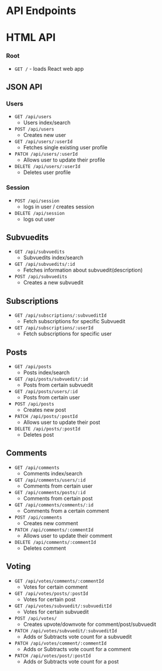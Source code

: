 # API Endpoints

# HTML API

### Root

* `GET /` - loads React web app

## JSON API

### Users

* `GET /api/users`
    * Users index/search
* `POST /api/users`
    * Creates new user
* `GET /api/users/:userId`
    * Fetches single existing user profile
* `PATCH /api/users/:userId`
    * Allows user to update their profile
* `DELETE /api/users/:userId`
    * Deletes user profile

### Session

* `POST /api/session` 
    * logs in user / creates session
* `DELETE /api/session` 
    * logs out user

## Subvuedits

* `GET /api/subvuedits`
    * Subvuedits index/search
* `GET /api/subvuedits/:id`
    * Fetches information about subvuedit(description)
* `POST /api/subvuedits`
    * Creates a new subvuedit

## Subscriptions

* `GET /api/subscriptions/:subvueditId`
    * Fetch subscriptions for specific Subvuedit
* `GET /api/subscriptions/:userId`
    * Fetch subscriptions for specific user

## Posts 

* `GET /api/posts`
    * Posts index/search
* `GET /api/posts/subvuedit/:id`
    * Posts from certain subvuedit
* `GET /api/posts/users/:id`
    * Posts from certain user
* `POST /api/posts`
    * Creates new post
* `PATCH /api/posts/:postId`
    * Allows user to update their post
* `DELETE /api/posts/:postId`
    * Deletes post

## Comments

* `GET /api/comments`
    * Comments index/search
* `GET /api/comments/users/:id`
    * Comments from certain user
* `GET /api/comments/posts/:id`
    * Comments from certain post
* `GET /api/comments/comments/:id`
    * Comments from a certain comment
* `POST /api/comments`
    * Creates new comment
* `PATCH /api/comments/:commentId`
    * Allows user to update their comment
* `DELETE /api/comments/:commentId`
    * Deletes comment

## Voting

* `GET /api/votes/comments/:commentId`
    * Votes for certain comment
* `GET /api/votes/posts/:postId`
    * Votes for certain post
* `GET /api/votes/subvuedit/:subvueditId`
    * Votes for certain subvuedit
* `POST /api/votes/`
    * Creates upvote/downvote for comment/post/subvuedit
* `PATCH /api/votes/subvuedit/:subvueditId`
    * Adds or Subtracts vote count for a subvuedit
* `PATCH /api/votes/comment/:commentId`
    * Adds or Subtracts vote count for a comment
* `PATCH /api/votes/post/:postId`
    * Adds or Subtracts vote count for a post
